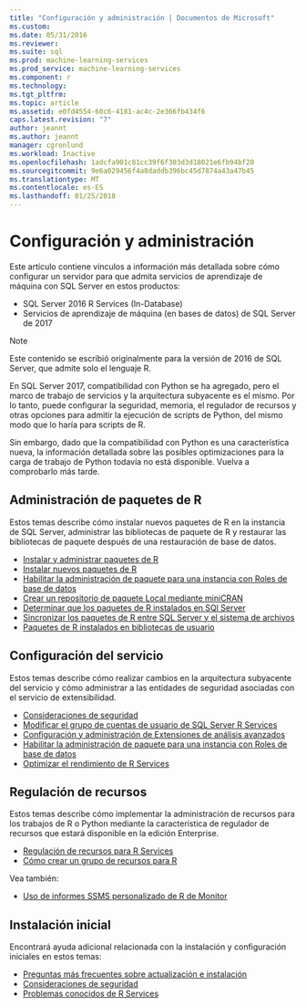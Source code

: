 ```yaml
---
title: "Configuración y administración | Documentos de Microsoft"
ms.custom: 
ms.date: 05/31/2016
ms.reviewer: 
ms.suite: sql
ms.prod: machine-learning-services
ms.prod_service: machine-learning-services
ms.component: r
ms.technology: 
ms.tgt_pltfrm: 
ms.topic: article
ms.assetid: e0fd4554-60c6-4181-ac4c-2e366fb434f6
caps.latest.revision: "7"
author: jeannt
ms.author: jeannt
manager: cgronlund
ms.workload: Inactive
ms.openlocfilehash: 1adcfa901c81cc39f6f303d3d18021e6fb94bf20
ms.sourcegitcommit: 9e6a029456f4a8daddb396bc45d7874a43a47b45
ms.translationtype: MT
ms.contentlocale: es-ES
ms.lasthandoff: 01/25/2018
---
```

# <a name="configuration-and-management"></a>Configuración y administración

Este artículo contiene vínculos a información más detallada sobre cómo configurar un servidor para que admita servicios de aprendizaje de máquina con SQL Server en estos productos:

+ SQL Server 2016 R Services (In-Database)
+ Servicios de aprendizaje de máquina (en bases de datos) de SQL Server de 2017

> [!NOTE]
> 
> Este contenido se escribió originalmente para la versión de 2016 de SQL Server, que admite solo el lenguaje R.
> 
> En SQL Server 2017, compatibilidad con Python se ha agregado, pero el marco de trabajo de servicios y la arquitectura subyacente es el mismo. Por lo tanto, puede configurar la seguridad, memoria, el regulador de recursos y otras opciones para admitir la ejecución de scripts de Python, del mismo modo que lo haría para scripts de R.
> 
> Sin embargo, dado que la compatibilidad con Python es una característica nueva, la información detallada sobre las posibles optimizaciones para la carga de trabajo de Python todavía no está disponible. Vuelva a comprobarlo más tarde.

## <a name="r-package-management"></a>Administración de paquetes de R

Estos temas describe cómo instalar nuevos paquetes de R en la instancia de SQL Server, administrar las bibliotecas de paquete de R y restaurar las bibliotecas de paquete después de una restauración de base de datos.

+ [Instalar y administrar paquetes de R](installing-and-managing-r-packages.md)
+ [Instalar nuevos paquetes de R](install-additional-r-packages-on-sql-server.md)
+ [Habilitar la administración de paquete para una instancia con Roles de base de datos](r-package-how-to-enable-or-disable.md)
+ [Crear un repositorio de paquete Local mediante miniCRAN](create-a-local-package-repository-using-minicran.md)
+ [Determinar que los paquetes de R instalados en SQl Server](determine-which-packages-are-installed-on-sql-server.md)
+ [Sincronizar los paquetes de R entre SQL Server y el sistema de archivos](package-install-uninstall-and-sync.md)
+ [Paquetes de R instalados en bibliotecas de usuario](packages-installed-in-user-libraries.md)

## <a name="service-configuration"></a>Configuración del servicio

Estos temas describe cómo realizar cambios en la arquitectura subyacente del servicio y cómo administrar a las entidades de seguridad asociadas con el servicio de extensibilidad.

+ [Consideraciones de seguridad](security-considerations-for-the-r-runtime-in-sql-server.md)
+ [Modificar el grupo de cuentas de usuario de SQL Server R Services](../../advanced-analytics/r/modify-the-user-account-pool-for-sql-server-r-services.md)
+ [Configuración y administración de Extensiones de análisis avanzados](../../advanced-analytics/r/configure-and-manage-advanced-analytics-extensions.md)
+ [Habilitar la administración de paquete para una instancia con Roles de base de datos](r-package-how-to-enable-or-disable.md)
+ [Optimizar el rendimiento de R Services](sql-server-r-services-performance-tuning.md)

## <a name="resource-governance"></a>Regulación de recursos

Estos temas describe cómo implementar la administración de recursos para los trabajos de R o Python mediante la característica de regulador de recursos que estará disponible en la edición Enterprise.

+ [Regulación de recursos para R Services](../../advanced-analytics/r/resource-governance-for-r-services.md)
+ [Cómo crear un grupo de recursos para R](../../advanced-analytics/r/how-to-create-a-resource-pool-for-r.md)

Vea también:

+ [Uso de informes SSMS personalizado de R de Monitor](monitor-r-services-using-custom-reports-in-management-studio.md)

## <a name="initial-setup"></a>Instalación inicial

Encontrará ayuda adicional relacionada con la instalación y configuración iniciales en estos temas:

+ [Preguntas más frecuentes sobre actualización e instalación](../r/upgrade-and-installation-faq-sql-server-r-services.md)
+ [Consideraciones de seguridad](../r/security-considerations-for-the-r-runtime-in-sql-server.md)
+ [Problemas conocidos de R Services](../../advanced-analytics/known-issues-for-sql-server-machine-learning-services.md)

